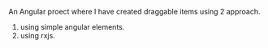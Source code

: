An Angular proect where I have created draggable items using 2 approach.

1) using simple angular elements.
2) using rxjs.
